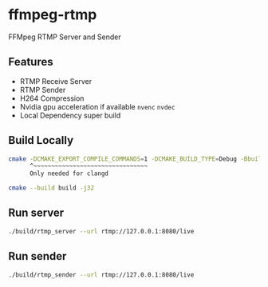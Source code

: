 # ffmpeg-rtmp

FFMpeg RTMP Server and Sender

## Features

- RTMP Receive Server
- RTMP Sender
- H264 Compression
- Nvidia gpu acceleration if available `nvenc` `nvdec`
- Local Dependency super build

## Build Locally

```bash
cmake -DCMAKE_EXPORT_COMPILE_COMMANDS=1 -DCMAKE_BUILD_TYPE=Debug -Bbuild -H.
      ^~~~~~~~~~~~~~~~~~~~~~~~~~~~~~~~~
      Only needed for clangd   
```

```bash
cmake --build build -j32
```

## Run server

```bash
./build/rtmp_server --url rtmp://127.0.0.1:8080/live
```

## Run sender

```bash
./build/rtmp_sender --url rtmp://127.0.0.1:8080/live
```